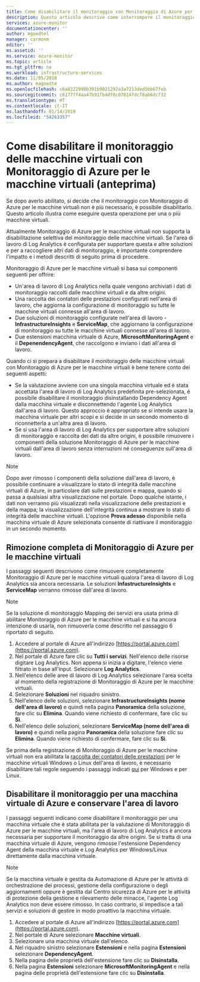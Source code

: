 ```yaml
---
title: Come disabilitare il monitoraggio con Monitoraggio di Azure per le macchine virtuali (anteprima) | Microsoft Docs
description: Questo articolo descrive come interrompere il monitoraggio delle macchine virtuali con Monitoraggio di Azure per le macchine virtuali.
services: azure-monitor
documentationcenter: ''
author: mgoedtel
manager: carmonm
editor: ''
ms.assetid: ''
ms.service: azure-monitor
ms.topic: article
ms.tgt_pltfrm: na
ms.workload: infrastructure-services
ms.date: 11/05/2018
ms.author: magoedte
ms.openlocfilehash: c6a8322998b391b9021292a3a7213ded56b67feb
ms.sourcegitcommit: c61777f4aa47b91fb4df0c07614fdcf8ab6dcf32
ms.translationtype: HT
ms.contentlocale: it-IT
ms.lasthandoff: 01/14/2019
ms.locfileid: "54263357"
---
```

# <a name="how-to-disable-monitoring-of-your-virtual-machines-with-azure-monitor-for-vms-preview"></a>Come disabilitare il monitoraggio delle macchine virtuali con Monitoraggio di Azure per le macchine virtuali (anteprima)

Se dopo averlo abilitato, si decide che il monitoraggio con Monitoraggio di Azure per le macchine virtuali non è più necessario, è possibile disabilitarlo. Questo articolo illustra come eseguire questa operazione per una o più macchine virtuali.  

Attualmente Monitoraggio di Azure per le macchine virtuali non supporta la disabilitazione selettiva del monitoraggio delle macchine virtuali. Se l'area di lavoro di Log Analytics è configurata per supportare questa e altre soluzioni e per a raccogliere altri dati di monitoraggio, è importante comprendere l'impatto e i metodi descritti di seguito prima di procedere.

Monitoraggio di Azure per le macchine virtuali si basa sui componenti seguenti per offrire:

* Un'area di lavoro di Log Analytics nella quale vengono archiviati i dati di monitoraggio raccolti dalle macchine virtuali e da altre origini.
* Una raccolta dei contatori delle prestazioni configurati nell'area di lavoro, che aggiorna la configurazione di monitoraggio su tutte le macchine virtuali connesse all'area di lavoro.
* Due soluzioni di monitoraggio configurate nell'area di lavoro - **InfrastructureInsights** e **ServiceMap**, che aggiornano la configurazione di monitoraggio su tutte le macchine virtuali connesse all'area di lavoro.
* Due estensioni macchina virtuale di Azure, **MicrosoftMonitoringAgent** e il **DepenendencyAgent**, che raccolgono e inviano i dati all'area di lavoro.

Quando ci si prepara a disabilitare il monitoraggio delle macchine virtuali con Monitoraggio di Azure per le macchine virtuali è bene tenere conto dei seguenti aspetti:

* Se la valutazione avviene con una singola macchina virtuale ed è stata accettata l'area di lavoro di Log Analytics predefinita pre-selezionata, è possibile disabilitare il monitoraggio disinstallando Dependency Agent dalla macchina virtuale e disconnettendo l'agente Log Analytics dall'area di lavoro. Questo approccio è appropriato se si intende usare la macchina virtuale per altri scopi e si decide in un secondo momento di riconnetterla a un'altra area di lavoro.
* Se si usa l'area di lavoro di Log Analytics per supportare altre soluzioni di monitoraggio e raccolta dei dati da altre origini, è possibile rimuovere i componenti della soluzione Monitoraggio di Azure per le macchine virtuali dall'area di lavoro senza interruzioni né conseguenze sull'area di lavoro.  

>[!NOTE]
> Dopo aver rimosso i componenti della soluzione dall'area di lavoro, è possibile continuare a visualizzare lo stato di integrità dalle macchine virtuali di Azure, in particolare dati sulle prestazioni e mappa, quando si passa a qualsiasi altra visualizzazione nel portale. Dopo qualche istante, i dati non verranno più visualizzati nella visualizzazione delle prestazioni e della mappa; la visualizzazione dell'integrità continua a mostrare lo stato di integrità delle macchine virtuali. L'opzione **Prova adesso** disponibile nella macchina virtuale di Azure selezionata consente di riattivare il monitoraggio in un secondo momento.  

## <a name="complete-removal-of-azure-monitor-for-vms"></a>Rimozione completa di Monitoraggio di Azure per le macchine virtuali

I passaggi seguenti descrivono come rimuovere completamente Monitoraggio di Azure per le macchine virtuali qualora l'area di lavoro di Log Analytics sia ancora necessaria. Le soluzioni **InfastructureInsights** e **ServiceMap** verranno rimosse dall'area di lavoro.  

>[!NOTE]
>Se la soluzione di monitoraggio Mapping dei servizi era usata prima di abilitare Monitoraggio di Azure per le macchine virtuali e si ha ancora intenzione di usarla, non rimuoverla come descritto nel passaggio 6 riportato di seguito.  
>

1. Accedere al portale di Azure all'indirizzo [https://portal.azure.com](https://portal.azure.com).
2. Nel portale di Azure fare clic su **Tutti i servizi**. Nell'elenco delle risorse digitare Log Analytics. Non appena si inizia a digitare, l'elenco viene filtrato in base all'input. Selezionare **Log Analytics**.
3. Nell'elenco delle aree di lavoro di Log Analytics selezionare l'area scelta al momento della registrazione di Monitoraggio di Azure per le macchine virtuali.
4. Selezionare **Soluzioni** nel riquadro sinistro.  
5. Nell'elenco delle soluzioni, selezionare **InfrastructureInsights (nome dell'area di lavoro)** e quindi nella pagina **Panoramica** della soluzione, fare clic su **Elimina**.  Quando viene richiesto di confermare, fare clic su **Sì**.  
6. Nell'elenco delle soluzioni, selezionare **ServiceMap (nome dell'area di lavoro)** e quindi nella pagina **Panoramica** della soluzione fare clic su **Elimina**.  Quando viene richiesto di confermare, fare clic su **Sì**.  

Se prima della registrazione di Monitoraggio di Azure per le macchine virtuali non era abilitata la [raccolta dei contatori delle prestazioni](vminsights-onboard.md?toc=/azure/azure-monitor/toc.json#performance-counters-enabled) per le macchine virtuali Windows o Linux dell'area di lavoro, è necessario disabilitare tali regole seguendo i passaggi indicati [qui](../../azure-monitor/platform/data-sources-performance-counters.md?toc=/azure/azure-monitor/toc.json#configuring-performance-counters) per Windows e per Linux.

## <a name="disable-monitoring-for-an-azure-vm-and-retain-workspace"></a>Disabilitare il monitoraggio per una macchina virtuale di Azure e conservare l'area di lavoro  

I passaggi seguenti indicano come disabilitare il monitoraggio per una macchina virtuale che è stata abilitata per la valutazione di Monitoraggio di Azure per le macchine virtuali, ma l'area di lavoro di Log Analytics è ancora necessaria per supportare il monitoraggio da altre origini. Se si tratta di una macchina virtuale di Azure, vengono rimosse l'estensione Dependency Agent della macchina virtuale e Log Analytics per Windows/Linux direttamente dalla macchina virtuale. 

>[!NOTE]
>Se la macchina virtuale è gestita da Automazione di Azure per le attività di orchestrazione dei processi, gestione della configurazione o degli aggiornamenti oppure è gestita dal Centro sicurezza di Azure per le attività di protezione della gestione e rilevamento delle minacce, l'agente Log Analytics non deve essere rimosso. In caso contrario, si impedisce a tali servizi e soluzioni di gestire in modo proattivo la macchina virtuale. 

1. Accedere al portale di Azure all'indirizzo [https://portal.azure.com](https://portal.azure.com). 
2. Nel portale di Azure selezionare **Macchine virtuali**. 
3. Selezionare una macchina virtuale dall'elenco. 
4. Nel riquadro sinistro selezionare **Estensioni** e nella pagina **Estensioni** selezionare **DependencyAgent**.
5. Nella pagina delle proprietà dell'estensione fare clic su **Disinstalla**.
6. Nella pagina **Estensioni** selezionare **MicrosoftMonitoringAgent** e nella pagina delle proprietà dell'estensione fare clic su **Disinstalla**.  
